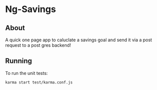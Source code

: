 # Ng-Savings

## About

A quick one page app to caluclate a savings goal and send it via a post request to a post gres backend!

## Running

To run the unit tests:

```
karma start test/karma.conf.js
```
